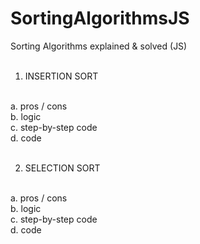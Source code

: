 # SortingAlgorithmsJS
Sorting Algorithms explained &amp; solved (JS)
<br> <br>

1. INSERTION SORT <br>
<br>
  a. pros / cons<br>
  b. logic<br>
  c. step-by-step code<br>
  d. code<br><br>
  
  2. SELECTION SORT<br><br>

  a. pros / cons<br>
  b. logic<br>
  c. step-by-step code<br>
  d. code<br>
